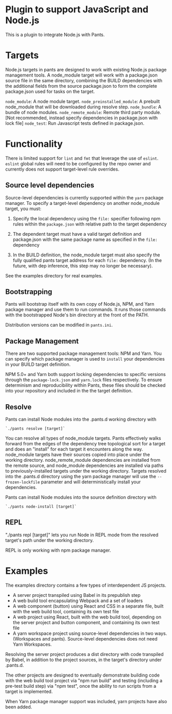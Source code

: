 # Plugin to support JavaScript and Node.js

This is a plugin to integrate Node.js with Pants.

# Targets

Node.js targets in pants are designed to work with existing Node.js package management tools. A node_module target will work with a package.json
source file in the same directory, combining the BUILD dependencies with the additional fields from the source package.json to form the complete
package.json used for tasks on the target.


`node_module`: A node module target.
`node_preinstalled_module`: A prebuilt node_module that will be downloaded during resolve step.
`node_bundle`: A bundle of node modules.
`node_remote_module`: Remote third party module. [Not recommended, instead specify dependencies in package.json with lock file]
`node_test`: Run Javascript tests defined in package.json.

# Functionality

There is limited support for `lint` and `fmt` that leverage the use of `eslint`. `eslint` global rules will need to be configured by the repo owner
and currently does not support target-level rule overrides.

## Source level dependencies

Source-level dependencies is currently supported within the `yarn` package manager. To specify a target-level dependency on
another node_module target, you must:

1. Specify the local dependency using the `file:` specifier following npm rules within the `package.json` with relative path
to the target dependency

2. The dependent target must have a valid target definition and package.json with the same package name as specified in the `file:` dependency

3. In the BUILD definition, the node_module target must also specify the fully qualified pants target address for each `file:` dependency.
(In the future, with dep inference, this step may no longer be necessary).

See the examples directory for real examples.

## Bootstrapping

Pants will bootstrap itself with its own copy of Node.js, NPM, and Yarn package manager and use them to run commands.
It runs those commands with the bootstrapped Node's bin directory at the front of the PATH.

Distribution versions can be modified in `pants.ini`.

## Package Management

There are two supported package management tools: NPM and Yarn. You can specify which package manager is used to `install`
your dependencies in your BUILD target definition.

NPM 5.0+ and Yarn both support locking dependencies to specific versions through the `package-lock.json` and `yarn.lock` files respectively.
To ensure determinism and reproducibility within Pants, these files should be checked into your repository and included in the the target definition.

## Resolve

Pants can install Node modules into the .pants.d working directory with

	`./pants resolve [target]`

You can resolve all types of node_module targets. Pants effectively walks forward from
the edges of the dependency tree topological sort for a target and does an "install"
for each target it encounters along the way. node_module targets have their sources copied into
place under the working directory. node_remote_module dependencies are installed from the
remote source, and node_module dependencies are installed via paths to previously-installed targets
under the working directory. Targets resolved into the .pants.d directory using the yarn package manager
will use the `--frozen-lockfile` parameter and will deterministically install your dependencies.

Pants can install Node modules into the source definition directory with

	`./pants node-install [target]`


## REPL

"./pants repl [target]" lets you run Node in REPL mode from the resolved target's path under the
working directory.

REPL is only working with npm package manager.

# Examples

The examples directory contains a few types of interdependent JS projects.

* A server project transpiled using Babel in its prepublish step
* A web build tool encapsulating Webpack and a set of loaders
* A web component (button) using React and CSS in a separate file, built with the web build tool,
  containing its own test file
* A web project using React, built with the web build tool, depending on the server project and
  button component, and containing its own test file
* A yarn workspace project using source-level dependencies in two ways. (Workspaces and pants).
  Source-level dependencies does not need Yarn Workspaces.

Resolving the server project produces a dist directory with code transpiled by Babel, in addition
to the project sources, in the target's directory under .pants.d.

The other projects are designed to eventually demonstrate building code with the web build tool
project via "npm run build" and testing (including a pre-test build step) via "npm test", once
the ability to run scripts from a target is implemented.

When Yarn package manager support was included, yarn projects have also been added.
